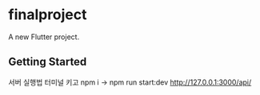 # finalproject

A new Flutter project.

## Getting Started

서버 실행법
터미널 키고 
npm i -> npm run start:dev
http://127.0.0.1:3000/api/
